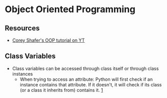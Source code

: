 # Object Oriented Programming

## Resources
- [Corey Shafer's OOP tutorial on YT](https://www.youtube.com/watch?v=ZDa-Z5JzLYM&list=PL-osiE80TeTsqhIuOqKhwlXsIBIdSeYtc)

## Class Variables
- Class variables can be accessed through class itself or through class instances 
  - When trying to access an attribute: Python will first check if an instance contains that attribute. If it doesn't, it will check if its class (or a class it inherits from) contains it. [1](https://youtu.be/BJ-VvGyQxho?t=214)
